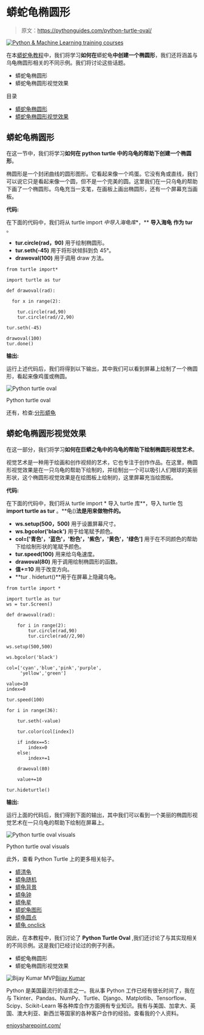 # 蟒蛇龟椭圆形

> 原文：<https://pythonguides.com/python-turtle-oval/>

[![Python & Machine Learning training courses](img/49ec9c6da89a04c9f45bab643f8c765c.png)](https://sharepointsky.teachable.com/p/python-and-machine-learning-training-course)

在本[蟒蛇龟教程](https://pythonguides.com/turtle-programming-in-python/)中，我们将学习**如何在**蟒蛇龟**中创建一个椭圆形**，我们还将涵盖与乌龟椭圆形相关的不同示例。我们将讨论这些话题。

*   蟒蛇龟椭圆形
*   蟒蛇龟椭圆形视觉效果

目录

[](#)

*   [蟒蛇龟椭圆形](#Python_turtle_oval "Python turtle oval ")
*   [蟒蛇龟椭圆形视觉效果](#Python_turtle_oval_visuals "Python turtle oval visuals")

## 蟒蛇龟椭圆形

在这一节中，我们将学习**如何在 python turtle 中的乌龟的帮助下创建一个椭圆形**。

椭圆形是一个封闭曲线的圆形图形。它看起来像一个鸡蛋。它没有角或直线，我们可以说它只是看起来像一个圆，但不是一个完美的圆。这里我们在一只乌龟的帮助下画了一个椭圆形。乌龟充当一支笔，在画板上画出椭圆形，还有一个屏幕充当画板。

**代码:**

在下面的代码中，我们将从 turtle import *中导入海龟库**，** **导入海龟** **作为 tur** 。

*   **tur.circle(rad，90)** 用于绘制椭圆形。
*   **tur.seth(-45)** 用于将形状倾斜到负 45°。
*   **drawoval(100)** 用于调用 draw 方法。

```
from turtle import*

import turtle as tur

def drawoval(rad):

  for x in range(2):

    tur.circle(rad,90)
    tur.circle(rad//2,90)

tur.seth(-45)

drawoval(100)
tur.done()
```

**输出:**

运行上述代码后，我们将得到以下输出，其中我们可以看到屏幕上绘制了一个椭圆形，看起来像鸡蛋或椭圆。

![Python turtle oval](img/11626635092b3627eb1627c00c8a1285.png "Python turtle oval")

Python turtle oval

还有，检查:[分形蟒龟](https://pythonguides.com/fractal-python-turtle/)

## 蟒蛇龟椭圆形视觉效果

在这一部分，我们将学习**如何在巨蟒之龟中的乌龟的帮助下绘制椭圆形视觉艺术**。

视觉艺术是一种用于绘画和创作视频的艺术，它也专注于创作作品。在这里，椭圆形视觉效果是在一只乌龟的帮助下绘制的，并绘制出一个可以吸引人们眼球的美丽形状，这个椭圆形视觉效果是在绘图板上绘制的，这里屏幕充当绘图板。

**代码:**

在下面的代码中，我们将从 turtle import * 导入 turtle 库**，导入 turtle 包 **import turtle as tur** 。**龟()**法是用来做物件的。**

*   **ws.setup(500，500)** 用于设置屏幕尺寸。
*   **ws.bgcolor('black')** 用于给笔赋予颜色。
*   **col=['青色'，'蓝色'，'粉色'，'紫色'，'黄色'，'绿色']** 用于在不同颜色的帮助下给绘制形状的笔赋予颜色。
*   **tur.speed(100)** 用来给乌龟速度。
*   **drawoval(80)** 用于调用绘制椭圆形的函数。
*   **值+=10** 用于改变方向。
*   **tur . hideturt()**用于在屏幕上隐藏乌龟。

```
from turtle import *

import turtle as tur
ws = tur.Screen()

def drawoval(rad):

    for i in range(2):
        tur.circle(rad,90)
        tur.circle(rad//2,90)

ws.setup(500,500)

ws.bgcolor('black')

col=['cyan','blue','pink','purple',
     'yellow','green']

value=10
index=0

tur.speed(100)

for i in range(36):

    tur.seth(-value)

    tur.color(col[index])

    if index==5:
        index=0
    else:
        index+=1

    drawoval(80)

    value+=10

tur.hideturtle()
```

**输出:**

运行上面的代码后，我们得到下面的输出，其中我们可以看到一个美丽的椭圆形视觉艺术在一只乌龟的帮助下绘制在屏幕上。

![Python turtle oval visuals](img/b231a76174a9f37014e8a439a418a5f0.png "Python turtle oval shape design")

Python turtle oval visuals

此外，查看 Python Turtle 上的更多相关帖子。

*   [蟒清龟](https://pythonguides.com/python-clear-turtle/)
*   [蟒龟随机](https://pythonguides.com/python-turtle-random/)
*   [蟒龟背景](https://pythonguides.com/python-turtle-background/)
*   [蟒龟钟](https://pythonguides.com/python-turtle-clock/)
*   [蟒龟星](https://pythonguides.com/python-turtle-star/)
*   [蟒蛇龟图形](https://pythonguides.com/python-turtle-graphics/)
*   [蟒龟圆点](https://pythonguides.com/python-turtle-dot/)
*   [蟒龟 onclick](https://pythonguides.com/python-turtle-onclick/)

因此，在本教程中，我们讨论了 **Python Turtle Oval** ,我们还讨论了与其实现相关的不同示例。这是我们已经讨论过的例子列表。

*   蟒蛇龟椭圆形
*   蟒蛇龟椭圆形视觉效果

![Bijay Kumar MVP](img/9cb1c9117bcc4bbbaba71db8d37d76ef.png "Bijay Kumar MVP")[Bijay Kumar](https://pythonguides.com/author/fewlines4biju/)

Python 是美国最流行的语言之一。我从事 Python 工作已经有很长时间了，我在与 Tkinter、Pandas、NumPy、Turtle、Django、Matplotlib、Tensorflow、Scipy、Scikit-Learn 等各种库合作方面拥有专业知识。我有与美国、加拿大、英国、澳大利亚、新西兰等国家的各种客户合作的经验。查看我的个人资料。

[enjoysharepoint.com/](https://enjoysharepoint.com/)[](https://www.facebook.com/fewlines4biju "Facebook")[](https://www.linkedin.com/in/fewlines4biju/ "Linkedin")[](https://twitter.com/fewlines4biju "Twitter")